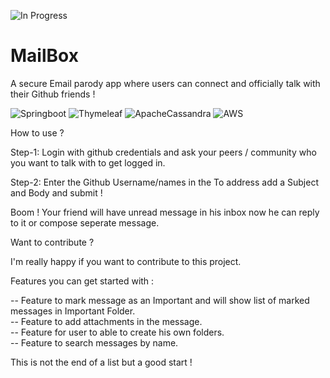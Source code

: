 ![In Progress](https://img.shields.io/badge/Inprogress%20-003791?style=for-the-badge&logo=inprogress&logoColor=white)
# MailBox
A secure Email parody app where users can connect and officially talk with their Github friends !

![Springboot](https://img.shields.io/badge/springboot-%236DB33F.svg?style=for-the-badge&logo=springboot&logoColor=white)
![Thymeleaf](https://img.shields.io/badge/Thymeleaf-%23005C0F.svg?style=for-the-badge&logo=Thymeleaf&logoColor=white)
![ApacheCassandra](https://img.shields.io/badge/cassandra-%231287B1.svg?style=for-the-badge&logo=apache-cassandra&logoColor=white)
![AWS](https://img.shields.io/badge/AWS-%23FF9900.svg?style=for-the-badge&logo=amazon-aws&logoColor=white)

How to use ?

Step-1: Login with github credentials and ask your peers / community who you want to talk with to get logged in.

Step-2: Enter the Github Username/names in the To address add a Subject and Body and submit !

Boom ! Your friend will have unread message in his inbox now he can reply to it or compose seperate message.


Want to contribute ?

I'm really happy if you want to contribute to this project.

Features you can get started with :</br>

-- Feature to mark message as an Important and will show list of marked messages in Important Folder.</br>
-- Feature to add attachments in the message.</br>
-- Feature for user to able to create his own folders.</br>
-- Feature to search messages by name.</br>

This is not the end of a list but a good start !</br>
